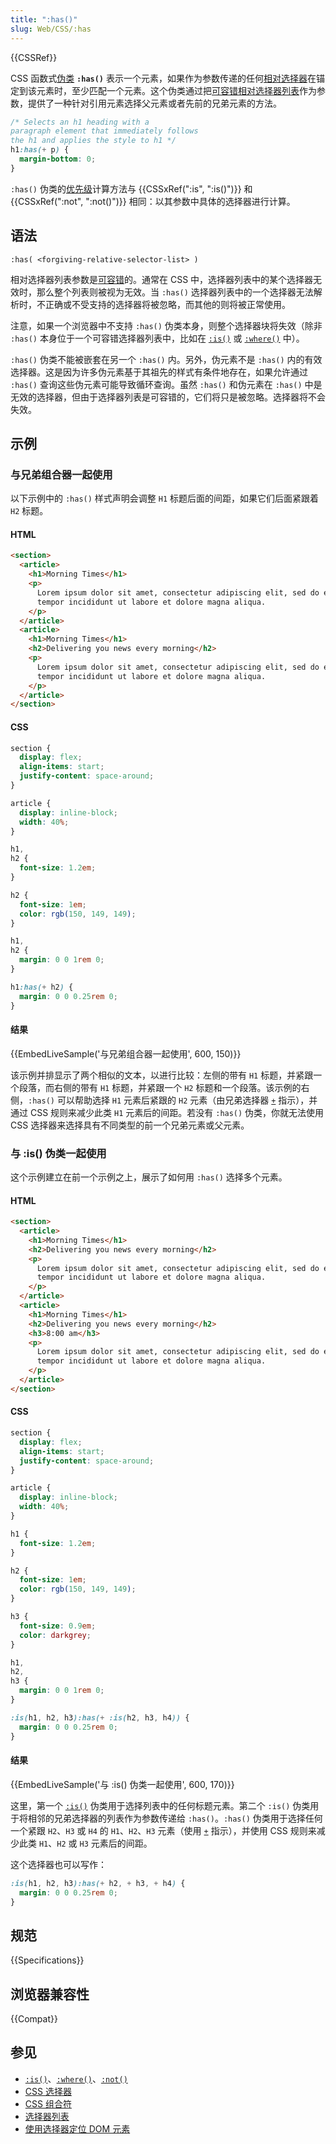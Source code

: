 ```yaml
---
title: ":has()"
slug: Web/CSS/:has
---
```


{{CSSRef}}

CSS 函数式[伪类](/zh-CN/docs/Web/CSS/Pseudo-classes) **`:has()`** 表示一个元素，如果作为参数传递的任何[相对选择器](/zh-CN/docs/Web/CSS/CSS_selectors#relative_selector)在锚定到该元素时，至少匹配一个元素。这个伪类通过把[可容错相对选择器列表](/zh-CN/docs/Web/CSS/Selector_list#可容错相对选择器列表)作为参数，提供了一种针对引用元素选择父元素或者先前的兄弟元素的方法。

```css
/* Selects an h1 heading with a
paragraph element that immediately follows
the h1 and applies the style to h1 */
h1:has(+ p) {
  margin-bottom: 0;
}
```

`:has()` 伪类的[优先级](/zh-CN/docs/Web/CSS/Specificity)计算方法与 {{CSSxRef(":is", ":is()")}} 和 {{CSSxRef(":not", ":not()")}} 相同：以其参数中具体的选择器进行计算。

## 语法

```
:has( <forgiving-relative-selector-list> )
```

相对选择器列表参数是[可容错](/zh-CN/docs/Web/CSS/Selector_list#可容错选择器列表)的。通常在 CSS 中，选择器列表中的某个选择器无效时，那么整个列表则被视为无效。当 `:has()` 选择器列表中的一个选择器无法解析时，不正确或不受支持的选择器将被忽略，而其他的则将被正常使用。

注意，如果一个浏览器中不支持 `:has()` 伪类本身，则整个选择器块将失效（除非 `:has()` 本身位于一个可容错选择器列表中，比如在 [`:is()`](/zh-CN/docs/Web/CSS/:is) 或 [`:where()`](/zh-CN/docs/Web/CSS/:where) 中）。

`:has()` 伪类不能被嵌套在另一个 `:has()` 内。另外，伪元素不是 `:has()` 内的有效选择器。这是因为许多伪元素基于其祖先的样式有条件地存在，如果允许通过 `:has()` 查询这些伪元素可能导致循环查询。虽然 `:has()` 和伪元素在 `:has()` 中是无效的选择器，但由于选择器列表是可容错的，它们将只是被忽略。选择器将不会失效。

## 示例

### 与兄弟组合器一起使用

以下示例中的 `:has()` 样式声明会调整 `H1` 标题后面的间距，如果它们后面紧跟着 `H2` 标题。

#### HTML

```html
<section>
  <article>
    <h1>Morning Times</h1>
    <p>
      Lorem ipsum dolor sit amet, consectetur adipiscing elit, sed do eiusmod
      tempor incididunt ut labore et dolore magna aliqua.
    </p>
  </article>
  <article>
    <h1>Morning Times</h1>
    <h2>Delivering you news every morning</h2>
    <p>
      Lorem ipsum dolor sit amet, consectetur adipiscing elit, sed do eiusmod
      tempor incididunt ut labore et dolore magna aliqua.
    </p>
  </article>
</section>
```

#### CSS

```css hidden
section {
  display: flex;
  align-items: start;
  justify-content: space-around;
}

article {
  display: inline-block;
  width: 40%;
}

h1,
h2 {
  font-size: 1.2em;
}

h2 {
  font-size: 1em;
  color: rgb(150, 149, 149);
}
```

```css
h1,
h2 {
  margin: 0 0 1rem 0;
}

h1:has(+ h2) {
  margin: 0 0 0.25rem 0;
}
```

#### 结果

{{EmbedLiveSample('与兄弟组合器一起使用', 600, 150)}}

该示例并排显示了两个相似的文本，以进行比较：左侧的带有 `H1` 标题，并紧跟一个段落，而右侧的带有 `H1` 标题，并紧跟一个 `H2` 标题和一个段落。该示例的右侧，`:has()` 可以帮助选择 `H1` 元素后紧跟的 `H2` 元素（由兄弟选择器 [`+`](/zh-CN/docs/Web/CSS/Next-sibling_combinator) 指示），并通过 CSS 规则来减少此类 `H1` 元素后的间距。若没有 `:has()` 伪类，你就无法使用 CSS 选择器来选择具有不同类型的前一个兄弟元素或父元素。

### 与 :is() 伪类一起使用

这个示例建立在前一个示例之上，展示了如何用 `:has()` 选择多个元素。

#### HTML

```html
<section>
  <article>
    <h1>Morning Times</h1>
    <h2>Delivering you news every morning</h2>
    <p>
      Lorem ipsum dolor sit amet, consectetur adipiscing elit, sed do eiusmod
      tempor incididunt ut labore et dolore magna aliqua.
    </p>
  </article>
  <article>
    <h1>Morning Times</h1>
    <h2>Delivering you news every morning</h2>
    <h3>8:00 am</h3>
    <p>
      Lorem ipsum dolor sit amet, consectetur adipiscing elit, sed do eiusmod
      tempor incididunt ut labore et dolore magna aliqua.
    </p>
  </article>
</section>
```

#### CSS

```css hidden
section {
  display: flex;
  align-items: start;
  justify-content: space-around;
}

article {
  display: inline-block;
  width: 40%;
}

h1 {
  font-size: 1.2em;
}

h2 {
  font-size: 1em;
  color: rgb(150, 149, 149);
}

h3 {
  font-size: 0.9em;
  color: darkgrey;
}
```

```css
h1,
h2,
h3 {
  margin: 0 0 1rem 0;
}

:is(h1, h2, h3):has(+ :is(h2, h3, h4)) {
  margin: 0 0 0.25rem 0;
}
```

#### 结果

{{EmbedLiveSample('与 :is() 伪类一起使用', 600, 170)}}

这里，第一个 [`:is()`](/zh-CN/docs/Web/CSS/:is) 伪类用于选择列表中的任何标题元素。第二个 `:is()` 伪类用于将相邻的兄弟选择器的列表作为参数传递给 `:has()`。`:has()` 伪类用于选择任何一个紧跟 `H2`、`H3` 或 `H4` 的 `H1`、`H2`、`H3` 元素（使用 [`+`](/zh-CN/docs/Web/CSS/Next-sibling_combinator) 指示），并使用 CSS 规则来减少此类 `H1`、`H2` 或 `H3` 元素后的间距。

这个选择器也可以写作：

```css
:is(h1, h2, h3):has(+ h2, + h3, + h4) {
  margin: 0 0 0.25rem 0;
}
```

## 规范

{{Specifications}}

## 浏览器兼容性

{{Compat}}

## 参见

- [`:is()`](/zh-CN/docs/Web/CSS/:is)、[`:where()`](/zh-CN/docs/Web/CSS/:where)、[`:not()`](/zh-CN/docs/Web/CSS/:not)
- [CSS 选择器](/zh-CN/docs/Web/CSS/CSS_selectors)
- [CSS 组合符](/zh-CN/docs/Learn/CSS/Building_blocks/Selectors/Combinators)
- [选择器列表](/zh-CN/docs/Web/CSS/Selector_list)
- [使用选择器定位 DOM 元素](/zh-CN/docs/Web/API/Document_object_model/Locating_DOM_elements_using_selectors)
